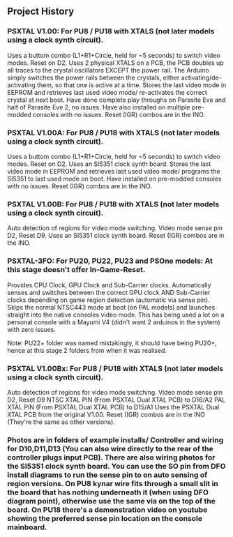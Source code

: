 ## Project History



### PSXTAL V1.00: For PU8 / PU18 with XTALS (not later models using a clock synth circuit).
Uses a buttom combo (L1+R1+Circle, held for ~5 seconds) to switch video modes.
Reset on D2. Uses 2 physical XTALS on a PCB, the PCB doubles up all traces to the crystal oscillators EXCEPT the
power rail. The Arduino simply switches the power rails between the crystals, either activating/de-activating
them, so that one is active at a time. Stores the last video mode in EEPROM and retrieves last used video mode/ re-activates
the correct crystal at next boot. Have done complete play throughs on Parasite Eve and half of Parasite Eve 2, no issues. Have also installed
on multiple pre-modded consoles with no issues. Reset (IGR) combos are in the INO.



### PSXTAL V1.00A: For PU8 / PU18 with XTALS (not later models using a clock synth circuit).
Uses a buttom combo (L1+R1+Circle, held for ~5 seconds) to switch video modes.
Reset on D2. 
Uses an SI5351 clock synth board. Stores the last video mode in EEPROM and retrieves last used video mode/ programs the
SI5351 to last used mode on boot. Have installed on pre-modded consoles with no issues. Reset (IGR) combos are in the INO.



### PSXTAL V1.00B: For PU8 / PU18 with XTALS (not later models using a clock synth circuit).
Auto detection of regions for video mode switching. 
Video mode sense pin D2, Reset D9. 
Uses an SI5351 clock synth board. Reset (IGR) combos are in the INO.



### PSXTAL-3FO: For PU20, PU22, PU23 and PSOne models: At this stage doesn't offer In-Game-Reset.
Provides CPU Clock, GPU Clock and Sub-Carrier clocks. 
Automatically senses and switches between the correct GPU clock AND Sub-Carrier clocks depending
on game region detection (automatic via sense pin). Skips the normal NTSC443 mode at boot (on PAL models)
and launches straight into the native consoles video mode. This has being used a lot on a personal console
with a Mayumi V4 (didn't want 2 arduinos in the system) with zero issues.

Note: PU22+ folder was named mistakingly, it should have being PU20+, hence at this stage 2 folders from when it was realised.


### PSXTAL V1.00Bx: For PU8 / PU18 with XTALS (not later models using a clock synth circuit).
Auto detection of regions for video mode switching. 
Video mode sense pin D2, Reset D9 
NTSC XTAL PIN (From PSXTAL Dual XTAL PCB) to D16/A2
PAL XTAL PIN (From PSXTAL Dual XTAL PCB) to D15/A1
Uses the PSXTAL Dual XTAL PCB from the original V1.00. Reset (IGR) combos are in the INO (They're the same as other versions).



### Photos are in folders of example installs/ Controller and wiring for D10,D11,D13 (You can also wire directly to the rear of the controller plugs input PCB). There are also wiring photos for the SI5351 clock synth board. You can use the SO pin from DFO install diagrams to run the sense pin to on auto sensing of region versions. On PU8 kynar wire fits through a small slit in the board that has nothing underneath it (when using DFO diagram point), otherwise use the same via on the top of the board. On PU18 there's a demonstration video on youtube showing the preferred sense pin location on the console mainboard.
